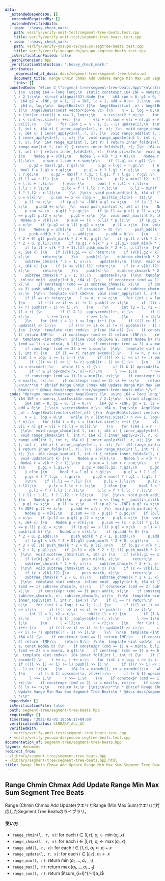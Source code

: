 ```yaml
---
data:
  _extendedDependsOn: []
  _extendedRequiredBy: []
  _extendedVerifiedWith:
  - icon: ':heavy_check_mark:'
    path: verify/verify-unit-test/segment-tree-beats.test.cpp
    title: verify/verify-unit-test/segment-tree-beats.test.cpp
  - icon: ':heavy_check_mark:'
    path: verify/verify-yosupo-ds/yosupo-segtree-beats.test.cpp
    title: verify/verify-yosupo-ds/yosupo-segtree-beats.test.cpp
  _isVerificationFailed: false
  _pathExtension: hpp
  _verificationStatusIcon: ':heavy_check_mark:'
  attributes:
    _deprecated_at_docs: docs/segment-tree/segment-tree-beats.md
    document_title: Range Chmin Chmax Add Update Range Min Max Sum Segment Tree Beats
    links: []
  bundledCode: "#line 2 \"segment-tree/segment-tree-beats.hpp\"\n\nstruct AngelBeats\
    \ {\n  using i64 = long long;\n  static constexpr i64 INF = numeric_limits<i64>::max()\
    \ / 2.1;\n\n  struct alignas(32) Node {\n    i64 sum = 0, g1 = 0, l1 = 0;\n  \
    \  i64 g2 = -INF, gc = 1, l2 = INF, lc = 1, add = 0;\n  };\n\n  vector<Node> v;\n\
    \  i64 n, log;\n\n  AngelBeats() {}\n  AngelBeats(int _n) : AngelBeats(vector<i64>(_n))\
    \ {}\n  AngelBeats(const vector<i64>& vc) {\n    n = 1, log = 0;\n    while (n\
    \ < (int)vc.size()) n <<= 1, log++;\n    v.resize(2 * n);\n    for (i64 i = 0;\
    \ i < (int)vc.size(); ++i) {\n      v[i + n].sum = v[i + n].g1 = v[i + n].l1 =\
    \ vc[i];\n    }\n    for (i64 i = n - 1; i; --i) update(i);\n  }\n\n  void range_chmin(int\
    \ l, int r, i64 x) { inner_apply<1>(l, r, x); }\n  void range_chmax(int l, int\
    \ r, i64 x) { inner_apply<2>(l, r, x); }\n  void range_add(int l, int r, i64 x)\
    \ { inner_apply<3>(l, r, x); }\n  void range_update(int l, int r, i64 x) { inner_apply<4>(l,\
    \ r, x); }\n  i64 range_min(int l, int r) { return inner_fold<1>(l, r); }\n  i64\
    \ range_max(int l, int r) { return inner_fold<2>(l, r); }\n  i64 range_sum(int\
    \ l, int r) { return inner_fold<3>(l, r); }\n\n private:\n  void update(int k)\
    \ {\n    Node& p = v[k];\n    Node& l = v[k * 2 + 0];\n    Node& r = v[k * 2 +\
    \ 1];\n\n    p.sum = l.sum + r.sum;\n\n    if (l.g1 == r.g1) {\n      p.g1 = l.g1;\n\
    \      p.g2 = max(l.g2, r.g2);\n      p.gc = l.gc + r.gc;\n    } else {\n    \
    \  bool f = l.g1 > r.g1;\n      p.g1 = f ? l.g1 : r.g1;\n      p.gc = f ? l.gc\
    \ : r.gc;\n      p.g2 = max(f ? r.g1 : l.g1, f ? l.g2 : r.g2);\n    }\n\n    if\
    \ (l.l1 == r.l1) {\n      p.l1 = l.l1;\n      p.l2 = min(l.l2, r.l2);\n      p.lc\
    \ = l.lc + r.lc;\n    } else {\n      bool f = l.l1 < r.l1;\n      p.l1 = f ?\
    \ l.l1 : r.l1;\n      p.lc = f ? l.lc : r.lc;\n      p.l2 = min(f ? r.l1 : l.l1,\
    \ f ? l.l2 : r.l2);\n    }\n  }\n\n  void push_add(int k, i64 x) {\n    Node&\
    \ p = v[k];\n    p.sum += x << (log + __builtin_clz(k) - 31);\n    p.g1 += x;\n\
    \    p.l1 += x;\n    if (p.g2 != -INF) p.g2 += x;\n    if (p.l2 != INF) p.l2 +=\
    \ x;\n    p.add += x;\n  }\n  void push_min(int k, i64 x) {\n    Node& p = v[k];\n\
    \    p.sum += (x - p.g1) * p.gc;\n    if (p.l1 == p.g1) p.l1 = x;\n    if (p.l2\
    \ == p.g1) p.l2 = x;\n    p.g1 = x;\n  }\n  void push_max(int k, i64 x) {\n  \
    \  Node& p = v[k];\n    p.sum += (x - p.l1) * p.lc;\n    if (p.g1 == p.l1) p.g1\
    \ = x;\n    if (p.g2 == p.l1) p.g2 = x;\n    p.l1 = x;\n  }\n  void push(int k)\
    \ {\n    Node& p = v[k];\n    if (p.add != 0) {\n      push_add(k * 2 + 0, p.add);\n\
    \      push_add(k * 2 + 1, p.add);\n      p.add = 0;\n    }\n    if (p.g1 < v[k\
    \ * 2 + 0].g1) push_min(k * 2 + 0, p.g1);\n    if (p.l1 > v[k * 2 + 0].l1) push_max(k\
    \ * 2 + 0, p.l1);\n\n    if (p.g1 < v[k * 2 + 1].g1) push_min(k * 2 + 1, p.g1);\n\
    \    if (p.l1 > v[k * 2 + 1].l1) push_max(k * 2 + 1, p.l1);\n  }\n\n  void subtree_chmin(int\
    \ k, i64 x) {\n    if (v[k].g1 <= x) return;\n    if (v[k].g2 < x) {\n      push_min(k,\
    \ x);\n      return;\n    }\n    push(k);\n    subtree_chmin(k * 2 + 0, x);\n\
    \    subtree_chmin(k * 2 + 1, x);\n    update(k);\n  }\n\n  void subtree_chmax(int\
    \ k, i64 x) {\n    if (x <= v[k].l1) return;\n    if (x < v[k].l2) {\n      push_max(k,\
    \ x);\n      return;\n    }\n    push(k);\n    subtree_chmax(k * 2 + 0, x);\n\
    \    subtree_chmax(k * 2 + 1, x);\n    update(k);\n  }\n\n  template <int cmd>\n\
    \  inline void _apply(int k, i64 x) {\n    if constexpr (cmd == 1) subtree_chmin(k,\
    \ x);\n    if constexpr (cmd == 2) subtree_chmax(k, x);\n    if constexpr (cmd\
    \ == 3) push_add(k, x);\n    if constexpr (cmd == 4) subtree_chmin(k, x), subtree_chmax(k,\
    \ x);\n  }\n\n  template <int cmd>\n  void inner_apply(int l, int r, i64 x) {\n\
    \    if (l == r) return;\n    l += n, r += n;\n    for (int i = log; i >= 1; i--)\
    \ {\n      if (((l >> i) << i) != l) push(l >> i);\n      if (((r >> i) << i)\
    \ != r) push((r - 1) >> i);\n    }\n    {\n      int l2 = l, r2 = r;\n      while\
    \ (l < r) {\n        if (l & 1) _apply<cmd>(l++, x);\n        if (r & 1) _apply<cmd>(--r,\
    \ x);\n        l >>= 1;\n        r >>= 1;\n      }\n      l = l2;\n      r = r2;\n\
    \    }\n    for (int i = 1; i <= log; i++) {\n      if (((l >> i) << i) != l)\
    \ update(l >> i);\n      if (((r >> i) << i) != r) update((r - 1) >> i);\n   \
    \ }\n  }\n\n  template <int cmd>\n  inline i64 e() {\n    if constexpr (cmd ==\
    \ 1) return INF;\n    if constexpr (cmd == 2) return -INF;\n    return 0;\n  }\n\
    \n  template <int cmd>\n  inline void op(i64& a, const Node& b) {\n    if constexpr\
    \ (cmd == 1) a = min(a, b.l1);\n    if constexpr (cmd == 2) a = max(a, b.g1);\n\
    \    if constexpr (cmd == 3) a += b.sum;\n  }\n\n  template <int cmd>\n  i64 inner_fold(int\
    \ l, int r) {\n    if (l == r) return e<cmd>();\n    l += n, r += n;\n    for\
    \ (int i = log; i >= 1; i--) {\n      if (((l >> i) << i) != l) push(l >> i);\n\
    \      if (((r >> i) << i) != r) push((r - 1) >> i);\n    }\n    i64 lx = e<cmd>(),\
    \ rx = e<cmd>();\n    while (l < r) {\n      if (l & 1) op<cmd>(lx, v[l++]);\n\
    \      if (r & 1) op<cmd>(rx, v[--r]);\n      l >>= 1;\n      r >>= 1;\n    }\n\
    \    if constexpr (cmd == 1) lx = min(lx, rx);\n    if constexpr (cmd == 2) lx\
    \ = max(lx, rx);\n    if constexpr (cmd == 3) lx += rx;\n    return lx;\n  }\n\
    };\n\n/**\n * @brief Range Chmin Chmax Add Update Range Min Max Sum Segment Tree\
    \ Beats\n * @docs docs/segment-tree/segment-tree-beats.md\n */\n"
  code: "#pragma once\n\nstruct AngelBeats {\n  using i64 = long long;\n  static constexpr\
    \ i64 INF = numeric_limits<i64>::max() / 2.1;\n\n  struct alignas(32) Node {\n\
    \    i64 sum = 0, g1 = 0, l1 = 0;\n    i64 g2 = -INF, gc = 1, l2 = INF, lc = 1,\
    \ add = 0;\n  };\n\n  vector<Node> v;\n  i64 n, log;\n\n  AngelBeats() {}\n  AngelBeats(int\
    \ _n) : AngelBeats(vector<i64>(_n)) {}\n  AngelBeats(const vector<i64>& vc) {\n\
    \    n = 1, log = 0;\n    while (n < (int)vc.size()) n <<= 1, log++;\n    v.resize(2\
    \ * n);\n    for (i64 i = 0; i < (int)vc.size(); ++i) {\n      v[i + n].sum =\
    \ v[i + n].g1 = v[i + n].l1 = vc[i];\n    }\n    for (i64 i = n - 1; i; --i) update(i);\n\
    \  }\n\n  void range_chmin(int l, int r, i64 x) { inner_apply<1>(l, r, x); }\n\
    \  void range_chmax(int l, int r, i64 x) { inner_apply<2>(l, r, x); }\n  void\
    \ range_add(int l, int r, i64 x) { inner_apply<3>(l, r, x); }\n  void range_update(int\
    \ l, int r, i64 x) { inner_apply<4>(l, r, x); }\n  i64 range_min(int l, int r)\
    \ { return inner_fold<1>(l, r); }\n  i64 range_max(int l, int r) { return inner_fold<2>(l,\
    \ r); }\n  i64 range_sum(int l, int r) { return inner_fold<3>(l, r); }\n\n private:\n\
    \  void update(int k) {\n    Node& p = v[k];\n    Node& l = v[k * 2 + 0];\n  \
    \  Node& r = v[k * 2 + 1];\n\n    p.sum = l.sum + r.sum;\n\n    if (l.g1 == r.g1)\
    \ {\n      p.g1 = l.g1;\n      p.g2 = max(l.g2, r.g2);\n      p.gc = l.gc + r.gc;\n\
    \    } else {\n      bool f = l.g1 > r.g1;\n      p.g1 = f ? l.g1 : r.g1;\n  \
    \    p.gc = f ? l.gc : r.gc;\n      p.g2 = max(f ? r.g1 : l.g1, f ? l.g2 : r.g2);\n\
    \    }\n\n    if (l.l1 == r.l1) {\n      p.l1 = l.l1;\n      p.l2 = min(l.l2,\
    \ r.l2);\n      p.lc = l.lc + r.lc;\n    } else {\n      bool f = l.l1 < r.l1;\n\
    \      p.l1 = f ? l.l1 : r.l1;\n      p.lc = f ? l.lc : r.lc;\n      p.l2 = min(f\
    \ ? r.l1 : l.l1, f ? l.l2 : r.l2);\n    }\n  }\n\n  void push_add(int k, i64 x)\
    \ {\n    Node& p = v[k];\n    p.sum += x << (log + __builtin_clz(k) - 31);\n \
    \   p.g1 += x;\n    p.l1 += x;\n    if (p.g2 != -INF) p.g2 += x;\n    if (p.l2\
    \ != INF) p.l2 += x;\n    p.add += x;\n  }\n  void push_min(int k, i64 x) {\n\
    \    Node& p = v[k];\n    p.sum += (x - p.g1) * p.gc;\n    if (p.l1 == p.g1) p.l1\
    \ = x;\n    if (p.l2 == p.g1) p.l2 = x;\n    p.g1 = x;\n  }\n  void push_max(int\
    \ k, i64 x) {\n    Node& p = v[k];\n    p.sum += (x - p.l1) * p.lc;\n    if (p.g1\
    \ == p.l1) p.g1 = x;\n    if (p.g2 == p.l1) p.g2 = x;\n    p.l1 = x;\n  }\n  void\
    \ push(int k) {\n    Node& p = v[k];\n    if (p.add != 0) {\n      push_add(k\
    \ * 2 + 0, p.add);\n      push_add(k * 2 + 1, p.add);\n      p.add = 0;\n    }\n\
    \    if (p.g1 < v[k * 2 + 0].g1) push_min(k * 2 + 0, p.g1);\n    if (p.l1 > v[k\
    \ * 2 + 0].l1) push_max(k * 2 + 0, p.l1);\n\n    if (p.g1 < v[k * 2 + 1].g1) push_min(k\
    \ * 2 + 1, p.g1);\n    if (p.l1 > v[k * 2 + 1].l1) push_max(k * 2 + 1, p.l1);\n\
    \  }\n\n  void subtree_chmin(int k, i64 x) {\n    if (v[k].g1 <= x) return;\n\
    \    if (v[k].g2 < x) {\n      push_min(k, x);\n      return;\n    }\n    push(k);\n\
    \    subtree_chmin(k * 2 + 0, x);\n    subtree_chmin(k * 2 + 1, x);\n    update(k);\n\
    \  }\n\n  void subtree_chmax(int k, i64 x) {\n    if (x <= v[k].l1) return;\n\
    \    if (x < v[k].l2) {\n      push_max(k, x);\n      return;\n    }\n    push(k);\n\
    \    subtree_chmax(k * 2 + 0, x);\n    subtree_chmax(k * 2 + 1, x);\n    update(k);\n\
    \  }\n\n  template <int cmd>\n  inline void _apply(int k, i64 x) {\n    if constexpr\
    \ (cmd == 1) subtree_chmin(k, x);\n    if constexpr (cmd == 2) subtree_chmax(k,\
    \ x);\n    if constexpr (cmd == 3) push_add(k, x);\n    if constexpr (cmd == 4)\
    \ subtree_chmin(k, x), subtree_chmax(k, x);\n  }\n\n  template <int cmd>\n  void\
    \ inner_apply(int l, int r, i64 x) {\n    if (l == r) return;\n    l += n, r +=\
    \ n;\n    for (int i = log; i >= 1; i--) {\n      if (((l >> i) << i) != l) push(l\
    \ >> i);\n      if (((r >> i) << i) != r) push((r - 1) >> i);\n    }\n    {\n\
    \      int l2 = l, r2 = r;\n      while (l < r) {\n        if (l & 1) _apply<cmd>(l++,\
    \ x);\n        if (r & 1) _apply<cmd>(--r, x);\n        l >>= 1;\n        r >>=\
    \ 1;\n      }\n      l = l2;\n      r = r2;\n    }\n    for (int i = 1; i <= log;\
    \ i++) {\n      if (((l >> i) << i) != l) update(l >> i);\n      if (((r >> i)\
    \ << i) != r) update((r - 1) >> i);\n    }\n  }\n\n  template <int cmd>\n  inline\
    \ i64 e() {\n    if constexpr (cmd == 1) return INF;\n    if constexpr (cmd ==\
    \ 2) return -INF;\n    return 0;\n  }\n\n  template <int cmd>\n  inline void op(i64&\
    \ a, const Node& b) {\n    if constexpr (cmd == 1) a = min(a, b.l1);\n    if constexpr\
    \ (cmd == 2) a = max(a, b.g1);\n    if constexpr (cmd == 3) a += b.sum;\n  }\n\
    \n  template <int cmd>\n  i64 inner_fold(int l, int r) {\n    if (l == r) return\
    \ e<cmd>();\n    l += n, r += n;\n    for (int i = log; i >= 1; i--) {\n     \
    \ if (((l >> i) << i) != l) push(l >> i);\n      if (((r >> i) << i) != r) push((r\
    \ - 1) >> i);\n    }\n    i64 lx = e<cmd>(), rx = e<cmd>();\n    while (l < r)\
    \ {\n      if (l & 1) op<cmd>(lx, v[l++]);\n      if (r & 1) op<cmd>(rx, v[--r]);\n\
    \      l >>= 1;\n      r >>= 1;\n    }\n    if constexpr (cmd == 1) lx = min(lx,\
    \ rx);\n    if constexpr (cmd == 2) lx = max(lx, rx);\n    if constexpr (cmd ==\
    \ 3) lx += rx;\n    return lx;\n  }\n};\n\n/**\n * @brief Range Chmin Chmax Add\
    \ Update Range Min Max Sum Segment Tree Beats\n * @docs docs/segment-tree/segment-tree-beats.md\n\
    \ */\n"
  dependsOn: []
  isVerificationFile: false
  path: segment-tree/segment-tree-beats.hpp
  requiredBy: []
  timestamp: '2021-02-02 18:56:17+09:00'
  verificationStatus: LIBRARY_ALL_AC
  verifiedWith:
  - verify/verify-unit-test/segment-tree-beats.test.cpp
  - verify/verify-yosupo-ds/yosupo-segtree-beats.test.cpp
documentation_of: segment-tree/segment-tree-beats.hpp
layout: document
redirect_from:
- /library/segment-tree/segment-tree-beats.hpp
- /library/segment-tree/segment-tree-beats.hpp.html
title: Range Chmin Chmax Add Update Range Min Max Sum Segment Tree Beats
---
```

## Range Chmin Chmax Add Update Range Min Max Sum Segment Tree Beats

Range (Chmin Chmax Add Update)クエリとRange (Min Max Sum)クエリに対応したSegment Tree Beatsのライブラリ。

#### 使い方

- `range_chmin(l, r, x)`: for each $i \in [l, r)$, $a_i \leftarrow \min(a_i,x)$
- `range_chmax(l, r, x)`: for each $i \in [l, r)$, $a_i \leftarrow \max(a_i,x)$
- `range_add(l, r, x)`: for each $i \in [l, r)$, $a_i \leftarrow a_i + x$
- `range_update(l, r, x)`: for each $i \in [l, r)$, $a_i \leftarrow x$
- `range_min(l, r)`: return $\min(a_l,\ldots,a_{r-1})$
- `range_max(l, r)`: return $\max(a_l,\ldots,a_{r-1})$
- `range_sum(l, r)`: return $\sum_{i=l}^{r-1}a_i$
